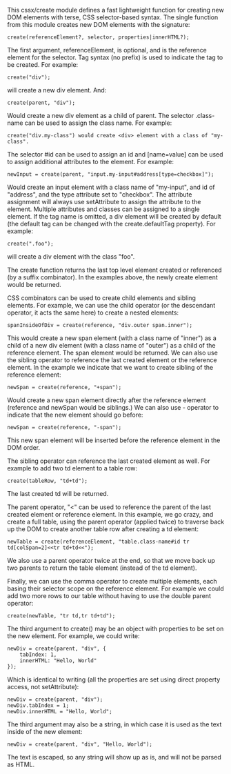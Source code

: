 This cssx/create module defines a fast lightweight function for creating new DOM elements
with terse, CSS selector-based syntax. The single function from this module creates
new DOM elements with the signature:

    create(referenceElement?, selector, properties|innerHTML?);

The first argument, referenceElement, is optional, and is the reference element
for the selector. Tag syntax (no prefix) is used to indicate the tag to be created. For example:

	create("div");
	
will create a new div element. And: 

	create(parent, "div"); 
	
Would create a new div element as a child of parent. 
The selector .class-name can be used to assign the class name. For example:

	create("div.my-class") would create <div> element with a class of "my-class".

The selector #id can be used to assign an id and [name=value] can be used to 
assign additional attributes to the element. For example:

	newInput = create(parent, "input.my-input#address[type=checkbox]");

Would create an input element with a class name of "my-input", and id of "address",
and the type attribute set to "checkbox". The attribute assignment will always use 
setAttribute to assign the attribute to the element. Multiple attributes and classes
can be assigned to a single element. If the tag name is omitted, a div
element will be created by default (the default tag can be changed with the 
create.defaultTag property). For example:

	create(".foo");

will create a div element with the class "foo". 

The create function returns the last top level element created or referenced (by a 
suffix combinator). In the examples above, the newly create element would be returned.

CSS combinators can be used to create child elements and sibling elements. For example,
we can use the child operator (or the descendant operator, it acts the same here) to 
create a nested elements:

	spanInsideOfDiv = create(reference, "div.outer span.inner");

This would create a new span element (with a class name of "inner") as a child of a
new div element (with a class name of "outer") as a child of the reference element. The
span element would be returned. We can also use the sibling operator to reference
the last created element or the reference element. In the example we indicate that
we want to create sibling of the reference element:

	newSpan = create(reference, "+span");

Would create a new span element directly after the reference element (reference and 
newSpan would be siblings.) We can also use - operator to indicate that the new element
should go before: 

	newSpan = create(reference, "-span");

This new span element will be inserted before the reference element in the DOM order.

The sibling operator can reference the last created element as well. For example
to add two td element to a table row:

	create(tableRow, "td+td");

The last created td will be returned.

The parent operator, "<" can be used to reference the parent of the last created 
element or reference element. In this example, we go crazy, and create a full table,
using the parent operator (applied twice) to traverse back up the DOM to create another table row
after creating a td element:

	newTable = create(referenceElement, "table.class-name#id tr td[colSpan=2]<<tr td+td<<");

We also use a parent operator twice at the end, so that we move back up two parents 
to return the table element (instead of the td element).

Finally, we can use the comma operator to create multiple elements, each basing their selector 
scope on the reference element. For example we could add two more rows to our table
without having to use the double parent operator:

	create(newTable, "tr td,tr td+td");

The third argument to create() may be an object with properties to be set on the new
element. For example, we could write:

	newDiv = create(parent, "div", {
		tabIndex: 1,
		innerHTML: "Hello, World"
	});

Which is identical to writing (all the properties are set using direct property access, not setAttribute):

	newDiv = create(parent, "div");
	newDiv.tabIndex = 1;
	newDiv.innerHTML = "Hello, World";

The third argument may also be a string, in which case it is used as the text inside of the
new element:

	newDiv = create(parent, "div", "Hello, World");

The text is escaped, so any string will show up as is, and will not be parsed as HTML.
